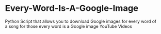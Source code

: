 # Every-Word-Is-A-Google-Image
Python Script that allows you to download Google images for every word of a song for those every word is a Google image YouTube Videos
